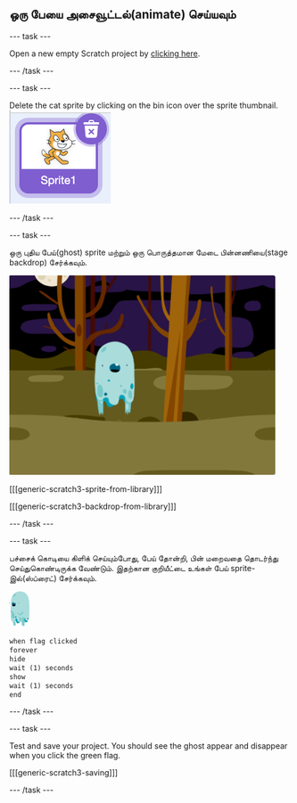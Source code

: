 ## ஒரு பேயை அசைவூட்டல்(animate) செய்யவும்

\--- task \---

Open a new empty Scratch project by [clicking here](https://scratch.mit.edu/projects/editor/).

\--- /task \---

\--- task \---

Delete the cat sprite by clicking on the bin icon over the sprite thumbnail. ![The image depicts a thumbnail in the Scratch programming interface. It shows the orange Scratch Cat mascot, which is the default sprite for Scratch projects, displayed in a purple-bordered square labeled "Sprite1." There is also a trash can icon with a white "X" in the top-right corner of the thumbnail, indicating the option to delete the sprite.](images/scratch-thumbnail.png)

\--- /task \---

\--- task \---

ஒரு புதிய பேய்(ghost) sprite மற்றும் ஒரு பொருத்தமான மேடை பின்னணியை(stage backdrop) சேர்க்கவும்.

![The image depicts a stylized blue ghost-like character with spots, standing in a dark, eerie forest. The forest features leafless trees with slender, bare branches and a purple and black background, suggesting a nighttime setting. The moon is partially visible in the top-left corner, adding to the spooky atmosphere.](images/ghost-ghost.png)

[[[generic-scratch3-sprite-from-library]]]

[[[generic-scratch3-backdrop-from-library]]]

\--- /task \---

\--- task \---

பச்சைக் கொடியை கிளிக் செய்யும்போது, பேய் தோன்றி, பின் மறைவதை தொடர்ந்து செய்துகொண்டிருக்க வேண்டும். இதற்கான குறியீட்டை உங்கள் பேய் sprite-இல்(ஸ்ப்ரைட்) சேர்க்கவும்.

![The image shows a small, cartoonish blue ghost-like figure with rounded edges and a translucent appearance. It has a single, large, black mouth on its left side, a few darker blue spots scattered across its body, and a dripping effect at the bottom, giving it a liquid-like texture.](images/ghost-sprite.png)

```blocks3
when flag clicked
forever
hide
wait (1) seconds
show
wait (1) seconds
end
```

\--- /task \---

\--- task \---

Test and save your project. You should see the ghost appear and disappear when you click the green flag.

[[[generic-scratch3-saving]]]

\--- /task \---